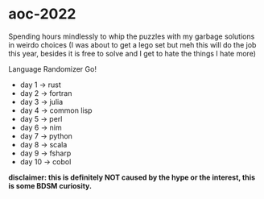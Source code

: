 # aoc-2022
Spending hours mindlessly to whip the puzzles with my garbage solutions in weirdo choices (I was about to get a lego set but meh this will do the job this year, besides it is free to solve and I get to hate the things I hate more)

Language Randomizer Go!

* day 1 -> rust
* day 2 -> fortran
* day 3 -> julia
* day 4 -> common lisp
* day 5 -> perl
* day 6 -> nim
* day 7 -> python
* day 8 -> scala
* day 9 -> fsharp
* day 10 -> cobol

**disclaimer: this is definitely NOT caused by the hype or the interest, this is some BDSM curiosity.**

